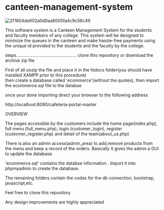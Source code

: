# canteen-management-system




![2f1604de602a0d0aa8005fa4c9c56c49](https://user-images.githubusercontent.com/57531506/214568588-f6d57d00-050f-4e9a-ad6c-1cfdcf4cf879.gif)



This software system is a Canteen Management System for the students and faculty members of any college. This system will be designed to minimize the queues in the canteen and make hassle-free payments using the unique id provided to the students and the faculty by the college.

steps.................................................
clone this repository or download the archive zip file

First of all unzip the file and place it in the htdocs folder(you should have installed XAMPP prior to this procedure)  
then create a database called 'ecommerce'(without the quotes), then import the ecommerce.sql file to the databse 

once your done importing direct your browser to the following address

http://localhost:8080/cafeteria-portal-master

OVERVIEW


The pages accessible by the customers include the home page(index.php), full menu (full_menu.php), login (customer_login), register (customer_register.php) and detail of the team(about_us.php)

There is also an admin access(admin_area) to add,remove products from the menu and keep a record of the orders. Basically it gives the admin a GUI to update the database.

'ecommerce.sql' contains the databse information . Import it into phpmyadmin to create the database.

The remaining folders contain the codes for the db connection, bootstrap, javascript,etc.



Feel free to clone this repository 

Any design improvements are highly appreciated



